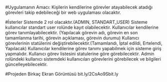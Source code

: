 #Uygulamanın Amacı:
Kişilerin kendilerine görevler atayabilecek atadığı görevleri takip edebileceği bir web uygulaması olacaktır.

#İsterler
Sistemde 2 rol olacaktır.(ADMIN, STANDART_USER)
Sisteme kullanıcılar standart user rolünde kayıt olabilecektir.
Kullanıcılar kendilerine görev tanımlayabilecektir. (Yapılacak görevin adı, görevin en son tamamlanma tarihi, görevin açıklaması, görevin durumu)
Kullanıcı görevlerinin statülerini değiştirebilecektir.(Tamamlandı, İptal edildi, Ertelendi, Yapılacak)
Kullanıcılar kendilerine görev tanımı yapabilmek için sisteme giriş yapmalıdır. 
Kullanıcı görev listesini statulerine göre görebilecektir. 
Admin rolündeki kullanıcı sistemdeki kullanıcıları görevlerini görebilecek ve bilgileri güncelleyebilecektir. 

#Projeden Birkaç Ekran Görüntüsü
bit.ly/2CsAo9Sbit.ly
